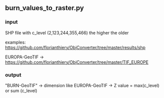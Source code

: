 ## burn_values_to_raster.py

### input

SHP file with c_level (2,123,244,355,466) the higher the older

examples: https://github.com/florianthiery/ObjConverter/tree/master/results/shp

EUROPA-GeoTIF -> https://github.com/florianthiery/ObjConverter/tree/master/TIF_EUROPE

### output

"BURN-GeoTIF" -> dimension like EUROPA-GeoTIF -> Z value = max(c_level) or sum (c_level)
